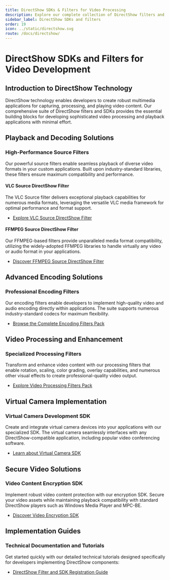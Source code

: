```yaml
---
title: DirectShow SDKs & Filters for Video Processing
description: Explore our complete collection of DirectShow filters and SDKs for professional video playback, processing, encoding, and application development. Create powerful multimedia applications with our developer tools.
sidebar_label: DirectShow SDKs and filters
order: 19
icon: ../static/directshow.svg
route: /docs/directshow/
---
```


# DirectShow SDKs and Filters for Video Development

## Introduction to DirectShow Technology

DirectShow technology enables developers to create robust multimedia applications for capturing, processing, and playing video content. Our comprehensive suite of DirectShow filters and SDKs provides the essential building blocks for developing sophisticated video processing and playback applications with minimal effort.

## Playback and Decoding Solutions

### High-Performance Source Filters

Our powerful source filters enable seamless playback of diverse video formats in your custom applications. Built upon industry-standard libraries, these filters ensure maximum compatibility and performance.

#### VLC Source DirectShow Filter

The VLC Source filter delivers exceptional playback capabilities for numerous media formats, leveraging the versatile VLC media framework for optimal performance and format support.

- [Explore VLC Source DirectShow Filter](vlc-source-filter/index.md)

#### FFMPEG Source DirectShow Filter

Our FFMPEG-based filters provide unparalleled media format compatibility, utilizing the widely-adopted FFMPEG libraries to handle virtually any video or audio format in your applications.

- [Discover FFMPEG Source DirectShow Filter](ffmpeg-source-filters/index.md)

## Advanced Encoding Solutions

### Professional Encoding Filters

Our encoding filters enable developers to implement high-quality video and audio encoding directly within applications. The suite supports numerous industry-standard codecs for maximum flexibility.

- [Browse the Complete Encoding Filters Pack](filters-enc/index.md)

## Video Processing and Enhancement

### Specialized Processing Filters

Transform and enhance video content with our processing filters that enable rotation, scaling, color grading, overlay capabilities, and numerous other visual effects to create professional-quality video output.

- [Explore Video Processing Filters Pack](proc-filters/index.md)

## Virtual Camera Implementation

### Virtual Camera Development SDK

Create and integrate virtual camera devices into your applications with our specialized SDK. The virtual camera seamlessly interfaces with any DirectShow-compatible application, including popular video conferencing software.

- [Learn about Virtual Camera SDK](virtual-camera-sdk/index.md)

## Secure Video Solutions

### Video Content Encryption SDK

Implement robust video content protection with our encryption SDK. Secure your video assets while maintaining playback compatibility with standard DirectShow players such as Windows Media Player and MPC-BE.

- [Discover Video Encryption SDK](video-encryption-sdk/index.md)

## Implementation Guides

### Technical Documentation and Tutorials

Get started quickly with our detailed technical tutorials designed specifically for developers implementing DirectShow components:

- [DirectShow Filter and SDK Registration Guide](how-to-register.md)
